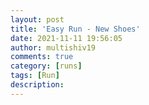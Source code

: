 ```yaml
---
layout: post
title: 'Easy Run - New Shoes'
date: 2021-11-11 19:56:05
author: multishiv19
comments: true
category: [runs]
tags: [Run]
description: 
---
```


<div width='100%' class='strava-embed-placeholder' data-embed-type='activity' data-embed-id='6241712370'></div>
<script src='https://strava-embeds.com/embed.js'></script>
